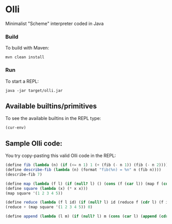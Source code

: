 # Olli
Minimalist "Scheme" interpreter coded in Java

### Build
To build with Maven:

`mvn clean install`

### Run
To start a REPL:

`java -jar target/olli.jar`

## Available builtins/primitives
To see the available builtins in the REPL type:

`(cur-env)`

## Sample Olli code:
You try copy-pasting this valid Olli code in the REPL:
```scheme
(define fib (lambda (n) (if (<= n 1) 1 (+ (fib (- n 1)) (fib (- n 2))))))
(define describe-fib (lambda (n) (format "fib(%n) = %n" n (fib n))))
(describe-fib 7)

(define map (lambda (f l) (if (null? l) () (cons (f (car l)) (map f (cdr l))))))
(define square (lambda (x) (* x x)))
(map square '(1 2 3 4 5))

(define reduce (lambda (f l id) (if (null? l) id (reduce f (cdr l) (f id (car l))))))
(reduce + (map square '(1 2 3 4 5)) 0)

(define append (lambda (l m) (if (null? l) m (cons (car l) (append (cdr l) m)))))
```

